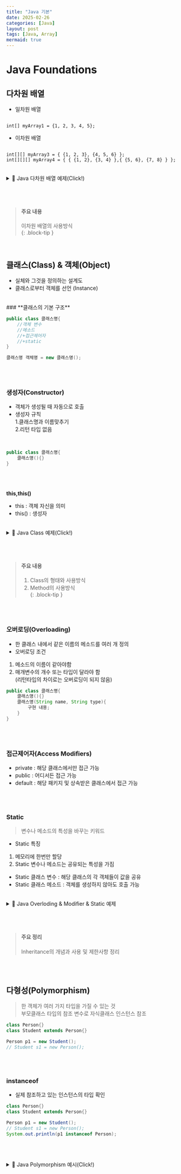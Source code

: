 ```yaml
---
title: "Java 기본"
date: 2025-02-26
categories: [Java]
layout: post
tags: [Java, Array]
mermaid: true
---
```


# Java Foundations

## 다차원 배열
- 일차원 배열
<pre><code>
int[] myArray1 = {1, 2, 3, 4, 5};
</code></pre>

- 이차원 배열
<pre><code>
int[][] myArray3 = { {1, 2, 3}, {4, 5, 6} };
int[][][] myArray4 = { { {1, 2}, {3, 4} },{ {5, 6}, {7, 8} } };
</code></pre>
<br>

<details>
<summary>📘 Java 다차원 배열 예제(Click!)</summary>

<pre><code>
package array;

public class Main {
    public static void main(String[] args) {

        // 1. 일차원 배열
        System.out.println("== 일차원 배열 ==");
        int[] myArray = {1, 2, 3};
        System.out.println("myArray[1] = " + myArray[1]);

        for (int i = 0; i < myArray.length; i++) {
            System.out.println(myArray[i]);
        }

        for (int i : myArray) {
            System.out.println(i);
        }

        // 2. 이차원 배열
        System.out.println("== 이차원 배열 ==");
        int[][] myArray2 = { {1, 2, 3}, {4, 5, 6} };
        System.out.println("myArray2[1][2] = " + myArray2[1][2]);

        for (int i = 0; i < myArray2.length; i++) {
            for (int j = 0; j < myArray2[i].length; j++) {
                System.out.println(myArray2[i][j]);
            }
        }

        for (int[] ints : myArray2) {
            for (int anInt : ints) {
                System.out.println("anInt = " + anInt);
            }
        }

        // Q1. 아래와 같이 3x3 행렬을 2차원 배열로 초기화 되어있다.
        // 모든 원소를 1로 변경, 대각 원소는 10으로 변경
        int[][] testArray1 = { {0, 0, 0}, {0, 0, 0}, {0, 0, 0} };

        for (int i = 0; i < testArray1.length; i++) {
            for (int j = 0; j < testArray1[i].length; j++) {
                testArray1[i][j] = 1;

                if (i == j) {
                    testArray1[i][j] = 10;
                }
            }
        }

        for (int[] itemRow : testArray1) {
            for (int itemCol : itemRow) {
                System.out.print(itemCol + " ");
            }
            System.out.println();
        }
    }
}
</code></pre>
</details>

<br><br>

> #### 주요 내용
> 이차원 배열의 사용방식 <br>
{: .block-tip }
<br>

## 클래스(Class) & 객체(Object)
- 실체와 그것을 정의하는 설계도<br>
- 클래스로부터 객체를 선언 (Instance)<br>
<br>
### **클래스의 기본 구조**
  
```java
public class 클래스명{
    //객체 변수
    //메소드
    //+접근제어자
    //+static
}

클래스명 객체명 = new 클래스명();
```

<br><br>
### 생성자(Constructor)
- 객체가 생성될 때 자동으로 호출
- 생성자 규칙<br> 1.클래스명과 이름맞추기<br> 2.리턴 타입 없음<br>
<br>

```java
public class 클래스명{
    클래스명(){}
}
```

<br><br>

**this,this()**
- this : 객체 자신을 의미<br>
- this() : 생성자<br>
<br>

<details markdown="1">
<summary>📘 Java Class 예제(Click!)</summary>
    
```java
// Java 프로그래밍 - 클래스와 객체_1

// Car 클래스 - 객체변수, 메서드
class Car {
    String name;
    String type;

    // Car() {}

    public void printCarInfo() {
        System.out.println("== Car Info ==");
        System.out.println("name = " + name);
        System.out.println("type = " + type);
    }

    public void move() {
        System.out.println("이동!");
    }

    public void brake() {
        System.out.println("정지!");
    }
}

// Car2 클래스 - 생성자, this
class Car2 {
    String name;
    String type;

    // Car2() {}

    Car2(String name, String type) {
        this.name = name;
        this.type = type;
        System.out.println("생성자 출력!");
    }

    public void printCarInfo() {
        System.out.println("== Car Info ==");
        System.out.println("name = " + name);
        System.out.println("type = " + type);
    }

    public void load() {
        System.out.println("짐을 주세요!");
    }

    public void horn() {
        System.out.println("빵빵!!");
    }
}

public class Main {
    public static void main(String[] args) {

        // Car 클래스 사용
        Car myCar1 = new Car();
        myCar1.name = "a";
        myCar1.type = "suv";
        myCar1.printCarInfo();
        myCar1.move();
        myCar1.brake();

        // Car2 클래스 사용
        Car2 myCar2 = new Car2("b", "sedan");
        myCar2.printCarInfo();
        myCar2.load();
        myCar2.horn();
    }
}


===========================================================

class Animal {
    String name;
    Double weight;
    String classification;

    Animal(String name, Double weight, String classification) {
        this.name = name;
        this.weight = weight;
        this.classification = classification;
    }

    public void printInfo() {
        System.out.println("name = " + name);
        System.out.println("weight = " + weight);
        System.out.println("classification = " + classification);
    }

    public void eat() {
        System.out.println("냠냠!");
    }

    public void sleep() {
        System.out.println("쿨쿨!");
    }

    public void walk() {
        System.out.println("걷기!");
    }

    public void run() {
        System.out.println("뛰기!");
    }
}

public class Practice {
    public static void main(String[] args) {
        // Test code
        Animal animal1 = new Animal("강아지", 5.0, "포유류");
        Animal animal2 = new Animal("구피", 0.01, "어류");

        animal1.printInfo();
        animal2.printInfo();
    }
}

```
</details>

<br><br>


> #### 주요 내용
> 1. Class의 형태와 사용방식 <br>
> 2. Method의 사용방식 <br>
{: .block-tip }

<br><br>



### 오버로딩(Overloading)
- 한 클래스 내에서 같은 이름의 메소드를 여러 개 정의<br>
- 오버로딩 조건<br>
1. 메소드의 이름이 같아야함<br>
2. 매개변수의 개수 또는 타입이 달라야 함<br>
(리턴타입의 차이로는 오버로딩이 되지 않음)<br>

```java
public class 클래스명{
    클래스명(){}
    클래스명(String name, String type){
        구현 내용;
    }
}
```
<br><br>

### 접근제어자(Access Modifiers)
-  private : 해당 클래스에서만 접근 가능<br>
-  public : 어디서든 접근 가능 <br>
-  default : 해당 패키지 및 상속받은 클래스에서 접근 가능 <br>

<br><br>

### Static
> 변수나 메소드의 특성을 바꾸는 키워드<br>
- Static 특징<br>
1. 메모리에 한번만 할당<br>
2. Static 변수나 메소드는 공유되는 특성을 가짐<br>
- Static 클래스 변수 : 해당 클래스의 각 객체들이 값을 공유<br>
- Static 클래스 메소드 : 객체를 생성하지 않아도 호출 가능
<br><br>


<details markdown="1">
<summary>📘 Java Overloding & Modifier & Static 예제</summary>
```java
// Java 프로그래밍 - 클래스와 객체_2

class Car {
    String name;
    String type;

    Car(String name, String type) {
        this.name = name;
        this.type = type;
    }

    public void printCarInfo() {
        System.out.println("=== Car Info ===");
        System.out.println("name: " + name);
        System.out.println("type: " + type);
    }

    // 오버로딩 구현
    public void printCarInfo(String date) {
        this.printCarInfo();
        System.out.println("date : " + date);
    }

    public void printCarInfo(int number) {
        this.printCarInfo();
        System.out.println("number : " + number);
    }

    public void printCarInfo(String date, int number) {
        this.printCarInfo();
        System.out.println("date : " + date);
        System.out.println("number : " + number);
    }
}

// 접근 제어자 예제
package car;

public class Car2 {
    public String name1;
    private String name2;
    protected String name3;
    String name4;

    public Car2(String name1, String name2, String name3, String name4) {
        this.name1 = name1;
        this.name2 = name2;
        this.name3 = name3;
        this.name4 = name4;
    }
}

// Static 예제
class Car3 {
    // 스태틱 변수
    static String name = "None";
    String type;

    Car3(String name, String type) {
        this.name = name;
        this.type = type;
    }

    public void printCarInfo() {
        System.out.println("=== Car Info ===");
        System.out.println("name: " + name);
        System.out.println("type: " + type);
    }

    // 스태틱 메서드
    public static void getName() {
        System.out.println("Car name: " + name);
    }
}

public class Main {
    public static void main(String[] args) {
        // Car 클래스 사용
        Car myCar1 = new Car("a", "sedan");
        myCar1.printCarInfo();

        // 1. 오버로딩 사용
        System.out.println("=== 오버로딩 사용 ===");
        myCar1.printCarInfo("2022");
        myCar1.printCarInfo(1234);
        myCar1.printCarInfo("2022", 1234);

        // 2. 접근 제어자
        System.out.println("=== 접근 제어자 ===");
        Car2 myCar2 = new Car2("a", "b", "c", "d");
        System.out.println(myCar2.name1);
        // System.out.println(myCar2.name2);  // private 필드라 접근 불가
        // System.out.println(myCar2.name3);  // protected 필드라 같은 패키지에서만 접근 가능
        // System.out.println(myCar2.name4);  // default 필드라 같은 패키지에서만 접근 가능

        // 3. Static
        System.out.println("=== Static ===");
        Car3.getName();
        Car3 myCar3_1 = new Car3("a", "sedan");
        Car3 myCar3_2 = new Car3("b", "suv");
        Car3 myCar3_3 = new Car3("c", "rv");
        myCar3_1.printCarInfo();
        myCar3_2.printCarInfo();
        myCar3_3.printCarInfo();
    }
}

// Practice
// 계산기 덧셈의 여러 타입 오버로딩

class Calculator {
    public int sum(int a, int b) { 
        return a + b; 
    }

    public double sum(double a, double b) {
        return a + b;
    }

    public double sum(String a, String b) {
        return Double.parseDouble(a) + Double.parseDouble(b);
    }

    public int sum(int a, int b, int c) {
        return a + b + c;
    }
}

public class Practice {
    public static void main(String[] args) {
        // Test code
        Calculator c = new Calculator();
        System.out.println(c.sum(1, 2));         // 정수 덧셈
        System.out.println(c.sum(1.0, 2.0));     // 실수 덧셈
        System.out.println(c.sum("1", "2"));     // 문자열 숫자 덧셈
        System.out.println(c.sum(1, 2, 3));      // 세 개의 정수 덧셈
    }
}


```
</details>

<br>

> #### 주요 내용
> Overloading, Access Modifier, Static 의 개념과 사용방식

<br><br>

## 상속(Inheritance)
> 기존 클래스에 기능 추가 및 재정의하여 새로운 클래스를 정의<br>
> - 부모 클래스 : 상속대상이 되는 기존 클래스→ 상위 클래스, 기초클래스
> - 자식 클래스 : 기존 클래스를 상속하는 클래스→ 하위 클래스, 파생 클래스
> 부모 클래스의 필드와 메소드가 상속 (단 생성자, 초기화 블록은 상속되지 않음)
> **다중 상속은 불가능**
> private, default Member는 자식 클래스에서 접근 불가(default의 경우 내부 패키지의 자식 클래스는 가능)

### super,super()
- super : 부모클래스와 자식 클래스의 멤버 이름이 같을 때 구분하는 키워드
- super() : 부모 클래스의 생성자 호출

### 오버라이딩(Overriding)
- 부모 클래스의 메소드를 자식 클래스에서 재정의
- 오버라이딩 조건
1. 메소드의 선언부는 부모 클래스의 메소드와 동일해야함
2. 반환 타입에 한하여 부모 클래스의 반환 타입으로 변환할 수 있는 타입으로 변경 가능
3. 부모 클래스의 메소드보다 접근제어자를 더 좁은 범위로 변경 불가
4. 부모 클래스의 메소드보다 더 큰 범위의 예외 선언 불가

<details markdown="1">
<summary>📘 Java Inheritance & Overriding 예제(Click!)</summary>
```java
// Java 프로그래밍 - 상속

class Person {
    String name;
    int age;
    public int a1;
    private int a2;

    Person() {}

    Person(String name, int age) {
        this.name = name;
        this.age = age;
    }

    public void printInfo() {
        System.out.println("Person.printInfo");
        System.out.println("name: " + name);
        System.out.println("age: " + age);
    }
}

// Student 클래스 - Person 상속, 접근제어자 확인
class Student extends Person {
    Student() {
        a1 = 1;
        // a2 = 1; // private 변수이므로 접근 불가
    }
}

// Student2 클래스 - Person 상속, super 사용, 오버라이딩
class Student2 extends Person {
    String name;
    int stdId;

    Student2(String name, int age, int stdId) {
        this.name = name;
        // super.name = name; // 부모 클래스의 멤버 변수 직접 접근은 불가
        super(name, age);
        this.age = age;
        this.stdId = stdId;
    }

    @Override
    public void printInfo() {
        System.out.println("Student2.printInfo");
        System.out.println("name: " + name);
        System.out.println("age: " + age);
        System.out.println("stdId: " + stdId);
    }
}

public class Main {
    public static void main(String[] args) {
        // Test code

        // 1. 상속
        System.out.println("===============");
        Student s1 = new Student();
        s1.name = "a";
        s1.age = 25;
        s1.printInfo();

        // 2. super, super(), 오버라이딩
        System.out.println("===============");
        Student2 s2 = new Student2("b", 32, 1);
        s2.printInfo();
    }
}
======================================================================================

// Practice1
// 아래의 클래스 및 상속 관계에서 Test code를 수정하지 않고
// Cat 클래스 내에서 super 또는 super()를 이용하여
// "고양이 입니다." 가 출력될 수 있도록 변경해보세요.

class Animal {
    String desc;

    Animal() {
        this.desc = "동물 클래스 입니다.";
    }

    Animal(String desc) {
        this.desc = desc;
    }

    public void printInfo() {
        System.out.println(this.desc);
    }
}

class Cat extends Animal {
    String desc;

    Cat() {
        super("고양이 입니다.");
    }
}

public class Practice1 {
    public static void main(String[] args) {
        // Test code
        Cat cat = new Cat();
        cat.printInfo();
    }
}

======================================================================================

// Practice2
// 아래 클래스와 상속 관계에서
// Test code를 수정하지 않고, 아래와 같이 출력될 수 있도록 오버라이딩 해보세요.
//
// 빵빵!
// 와이잉!
// 빵빵!
// 삐뽀삐뽀!

class Car {
    Car() {}

    public void horn() {
        System.out.println("빵빵!");
    }
}

class FireTruck extends Car {
    @Override
    public void horn() {
        super.horn();
        System.out.println("와이잉!");
    }
}

class Ambulance extends Car {
    @Override
    public void horn() {
        super.horn();
        System.out.println("삐뽀삐뽀!");
    }
}

public class Practice2 {
    public static void main(String[] args) {
        // Test code
        FireTruck truck = new FireTruck();
        truck.horn();

        Ambulance amb = new Ambulance();
        amb.horn();
    }
}

```
</details>

<br><br>


> #### 주요 정리
> Inheritance의 개념과 사용 및 제한사항 정리 

<br><br>

## 다형성(Polymorphism)
> 한 객체가 여러 가지 타입을 가질 수 있는 것<br>
> 부모클래스 타입의 참조 변수로 자식클래스 인스턴스 참조<br>
```java
class Person{}
class Student extends Person{}

Person p1 = new Student();
// Student s1 = new Person();
```
<br><br>
### instanceof
- 실제 참조하고 있는 인스턴스의 타입 확인
```java
class Person{}
class Student extends Person{}

Person p1 = new Student();
// Student s1 = new Person();
System.out.println(p1 instanceof Person);
```

<br><br>
<details markdown="1">
<summary>📘 Java Polymorphism 예시(Click!)</summary>
```java
class Person {
    public void print() {
        System.out.println("Person.print");
    }
}

class Student extends Person {
    public void print() {
        System.out.println("Student.print");
    }

    public void print2() {
        System.out.println("Student.print2");
    }
}

class CollegeStudent extends Person {
    public void print() {
        System.out.println("CollegeStudent.print");
    }
}

public class Main {
    public static void main(String[] args) {
        // 1. 다형성
        System.out.println("== 다형성 ==");
        Person p1 = new Person();
        Student s1 = new Student();

        Person p2 = new Student();

        p1.print();
        s1.print();
        s1.print2();
        p2.print();

        Person p3 = new CollegeStudent();
        p3.print();

        // 2. 타입 변환
        System.out.println("== 타입 변환 ==");
        Person pp1 = null;
        Student ss1 = null;

        Person pp2 = new Person();
        Student ss2 = new Student();
        Person pp3 = new Student(); // 업캐스팅

        pp1 = pp2;
        pp1 = ss2;

        ss1 = ss2;
        ss1 = (Student) pp3; // 다운캐스팅

        CollegeStudent cc1;
        CollegeStudent cc2 = new CollegeStudent();
        ss1 = (Student) cc2;
        cc1 = (CollegeStudent) ss2;
    
//      3. instanceof  
        System.out.println("== instanceof ==");
        Person pe1 = new Person();
        Student st1 = new Student();
        Person pe2 = new Student();
        Person pe3 = new CollegeStudent();

        System.out.println(pe1 instanceof Person);
        System.out.println(pe1 instanceof Student);

        System.out.println(st1 instanceof Student);
        System.out.println(st1 instanceof Person);

        System.out.println(pe2 instanceof Person);
        System.out.println(pe2 instanceof Student);

        System.out.println(pe3 instanceof Person);
        System.out.println(pe3 instanceof CollegeStudent);

        if (pe1 instanceof Student) {
            Student stu1 = (Student) pe1;
        }       

        if (st1 instanceof Person) {
            Person per1 = (Person) st1;
        }


    }
}

=============================================================================

// Practice
// 아래의 클래스와 상속 관계에서 다형성을 이용하여
// Car 객체를 통해 아래와 같이 출력될 수 있도록 Test code 부분을 구현해보세요.
// 
// 빵빵!
// 위이잉!
// 삐뽀삐뽀!

class Car {
    Car() {}

    public void horn() {
        System.out.println("빵빵!");
    }
}

class FireTruck extends Car {
    public void horn() {
        System.out.println("위이잉!");
    }
}

class Ambulance extends Car {
    public void horn() {
        System.out.println("삐뽀삐뽀!");
    }
}

public class Practice {
    public static void main(String[] args) {
        // Test code
        Car car = new Car();
        car.horn();

        car = new FireTruck();
        car.horn();

        car = new Ambulance();
        car.horn();

        Car car2[] = {new Car(), new FireTruck(), new Ambulance()};

        for (Car item : car2) {
            item.horn();
        }
    }
}


```
</details>

<br><br>
> ### 주요 사항
> Polymorphism에 대한 개념과 사용방식

<br><br>

## 추상클래스 (Abstract Class)
> 하나 이상의 **추상 메소드**를 포함하는 클래스 <br>
> 반드시 구형해야 하는 부분에 대해 명시적으로 표현 <br>
> 추상 클래스 자체는 객체 생성 불가
```java
abstract class 클래스명{
    ...
    abstract void print();
}
```

<br>

### 추상메소드 (Abstract Method)
- 자식 클래스에서 반드시 오버라이딩 해야하는 메소드
- 선언만하고 구현 내용 없음
```java
abstract void print();
```

<br>

<details markdown="1">
<summary>📘 Java Abstract Class 예시(Click!)</summary>
```java
// Java 프로그래밍 - 추상 클래스

// 추상 클래스 Person
abstract class Person {
    abstract void printInfo();
}

// 추상 클래스 상속
class Student extends Person {
    public void printInfo() {
        System.out.println("Student.printInfo");
    }
}

public class Main {
    public static void main(String[] args) {

        // 추상 클래스의 사용
        // Person p1 = new Person();  // 추상 클래스는 직접 인스턴스화할 수 없음
        Student s1 = new Student();
        s1.printInfo();

        Person p2 = new Person() {  // 익명 클래스 사용
            @Override
            void printInfo() {
                System.out.println("Main.printInfo");
            }
        };
        p2.printInfo();
    }
}

===============================================================================================

// Practice
// 아래 Device 추상 클래스를 이용하여
// UsbPort1 클래스와 WiFi 클래스를 자유롭게 구현해보세요.

abstract class Device {
    int deviceId;

    abstract void deviceInfo();
    abstract void connect();
    abstract void disconnect();
    abstract void send();
    abstract void receive();
}

// UsbPort1 클래스
class UsbPort1 extends Device {
    UsbPort1(int id) {
        this.deviceId = id;
    }

    void deviceInfo() {
        System.out.println("id = " + this.deviceId);
    }

    void connect() {
        System.out.println("연결 하였습니다.");
    }

    void disconnect() {
        System.out.println("연결이 해제되었습니다.");
    }

    void send() {
        System.out.println("데이터를 전송합니다.");
    }

    void receive() {
        System.out.println("데이터를 수신합니다.");
    }
}

// WiFi 클래스
class WiFi extends Device {
    public WiFi(int id) {
        this.deviceId = id;
    }

    @Override
    void deviceInfo() {
        System.out.println("WiFi Device id: " + this.deviceId);
    }

    @Override
    void connect() {
        System.out.println("WiFi에 연결되었습니다.");
    }

    @Override
    void disconnect() {
        System.out.println("WiFi 연결이 해제되었습니다.");
    }

    @Override
    void send() {
        System.out.println("WiFi로 데이터를 전송합니다.");
    }

    @Override
    void receive() {
        System.out.println("WiFi로 데이터를 수신합니다.");
    }
}

public class Practice {
    public static void main(String[] args) {
        // Test code
        UsbPort1 usb1 = new UsbPort1(1);
        WiFi wifi = new WiFi(0);

        usb1.deviceInfo();
        usb1.connect();
        usb1.send();
        usb1.receive();
        usb1.disconnect();

        wifi.deviceInfo();
        wifi.connect();
        wifi.send();
        wifi.receive();
        wifi.disconnect();
    }
}


```
</details>

<br><br>

> #### 주요 내용
> 1. Abstract Class, Method의 사용 및 개념, Inheritance의 사용
> 2. Anonymous class 

<br><br>




